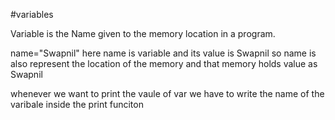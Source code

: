 
#variables

Variable is the Name given to the  memory location in a program.

name="Swapnil"
here name is variable and its value is Swapnil so name is also represent the location of the memory and that memory holds value as Swapnil

whenever we want to print the vaule of var we have to write the name of the varibale inside the print funciton
